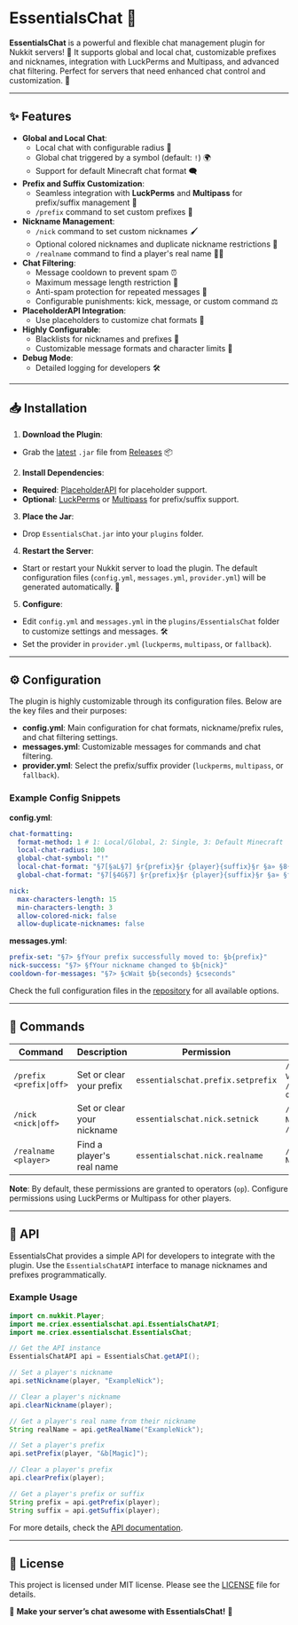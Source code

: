 # EssentialsChat 🌟

**EssentialsChat** is a powerful and flexible chat management plugin for Nukkit servers! 🚀 It supports global and local chat, customizable prefixes and nicknames, integration with LuckPerms and Multipass, and advanced chat filtering. Perfect for servers that need enhanced chat control and customization. 🎉

---

## ✨ Features

- **Global and Local Chat**:
  - Local chat with configurable radius 📍
  - Global chat triggered by a symbol (default: `!`) 🌍
  - Support for default Minecraft chat format 🗨️
- **Prefix and Suffix Customization**:
  - Seamless integration with **LuckPerms** and **Multipass** for prefix/suffix management 🔖
  - `/prefix` command to set custom prefixes 🎨
- **Nickname Management**:
  - `/nick` command to set custom nicknames 🖌
  - Optional colored nicknames and duplicate nickname restrictions 🚫
  - `/realname` command to find a player's real name 🕵️‍♂️
- **Chat Filtering**:
  - Message cooldown to prevent spam ⏰
  - Maximum message length restriction 📏
  - Anti-spam protection for repeated messages 🚨
  - Configurable punishments: kick, message, or custom command ⚖️
- **PlaceholderAPI Integration**:
  - Use placeholders to customize chat formats 📝
- **Highly Configurable**:
  - Blacklists for nicknames and prefixes 🚫
  - Customizable message formats and character limits 🔧
- **Debug Mode**:
  - Detailed logging for developers 🛠️

---

## 📥 Installation

1. **Download the Plugin**:
  - Grab the [latest](https://github.com/CrieXD1337/EssentialsChat/releases/latest) `.jar` file from [Releases](https://github.com/CrieXD1337/EssentialsChat/releases/latest) 📦
2. **Install Dependencies**:
  - **Required**: [PlaceholderAPI](https://cloudburstmc.org/resources/placeholderapi.104/) for placeholder support.
  - **Optional**: [LuckPerms](https://luckperms.net/download) or [Multipass](https://cloudburstmc.org/resources/multipass.29/) for prefix/suffix support.
3. **Place the Jar**:
  - Drop `EssentialsChat.jar` into your `plugins` folder.
4. **Restart the Server**:
  - Start or restart your Nukkit server to load the plugin. The default configuration files (`config.yml`, `messages.yml`, `provider.yml`) will be generated automatically. 🔄
5. **Configure**:
  - Edit `config.yml` and `messages.yml` in the `plugins/EssentialsChat` folder to customize settings and messages. 🛠️
  - Set the provider in `provider.yml` (`luckperms`, `multipass`, or `fallback`).

---

## ⚙️ Configuration

The plugin is highly customizable through its configuration files. Below are the key files and their purposes:

- **config.yml**: Main configuration for chat formats, nickname/prefix rules, and chat filtering settings.
- **messages.yml**: Customizable messages for commands and chat filtering.
- **provider.yml**: Select the prefix/suffix provider (`luckperms`, `multipass`, or `fallback`).

### Example Config Snippets

**config.yml**:
```yaml
chat-formatting:
  format-method: 1 # 1: Local/Global, 2: Single, 3: Default Minecraft
  local-chat-radius: 100
  global-chat-symbol: "!"
  local-chat-format: "§7[§aL§7] §r{prefix}§r {player}{suffix}§r §a» §8{msg}"
  global-chat-format: "§7[§4G§7] §r{prefix}§r {player}{suffix}§r §a» §f{msg}"

nick:
  max-characters-length: 15
  min-characters-length: 3
  allow-colored-nick: false
  allow-duplicate-nicknames: false
```

**messages.yml**:
```yaml
prefix-set: "§7> §fYour prefix successfully moved to: §b{prefix}"
nick-success: "§7> §fYour nickname changed to §b{nick}"
cooldown-for-messages: "§7> §cWait §b{seconds} §cseconds"
```

Check the full configuration files in the [repository](https://github.com/CriexD1337/EssentialsChat/tree/main/main/resources) for all available options.

---

## 📜 Commands

| Command | Description | Permission | Usage                           |
|---------|-------------|------------|---------------------------------|
| `/prefix <prefix\|off>` | Set or clear your prefix | `essentialschat.prefix.setprefix` | `/prefix VIP` or `/prefix off`  |
| `/nick <nick\|off>` | Set or clear your nickname | `essentialschat.nick.setnick` | `/nick Nick` or `/nick off` |
| `/realname <player>` | Find a player's real name | `essentialschat.nick.realname` | `/realname Nick`                |

**Note**: By default, these permissions are granted to operators (`op`). Configure permissions using LuckPerms or Multipass for other players.

---

## 🔌 API

EssentialsChat provides a simple API for developers to integrate with the plugin. Use the `EssentialsChatAPI` interface to manage nicknames and prefixes programmatically.

### Example Usage

```java
import cn.nukkit.Player;
import me.criex.essentialschat.api.EssentialsChatAPI;
import me.criex.essentialschat.EssentialsChat;

// Get the API instance
EssentialsChatAPI api = EssentialsChat.getAPI();

// Set a player's nickname
api.setNickname(player, "ExampleNick");

// Clear a player's nickname
api.clearNickname(player);

// Get a player's real name from their nickname
String realName = api.getRealName("ExampleNick");

// Set a player's prefix
api.setPrefix(player, "&b[Magic]");

// Clear a player's prefix
api.clearPrefix(player);

// Get a player's prefix or suffix
String prefix = api.getPrefix(player);
String suffix = api.getSuffix(player);
```

For more details, check the [API documentation](https://github.com/CriexD1337/EssentialsChat/tree/master/src/main/java/me/criex/essentialschat/api).

---

## 📝 License

This project is licensed under MIT license. Please see the [LICENSE](./LICENSE) file for details.

🌟 **Make your server’s chat awesome with EssentialsChat!** 🌟